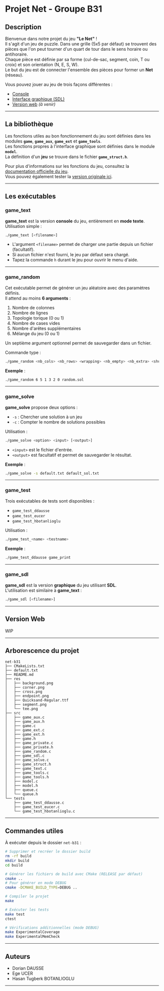 
# Projet Net - Groupe B31

## Description

Bienvenue dans notre projet du jeu **"Le Net"** !  
Il s'agit d'un jeu de puzzle. Dans une grille (5x5 par défaut) se trouvent des pièces que l'on peut tourner d'un quart de tour dans le sens horaire ou antihoraire.  
Chaque pièce est définie par sa forme (cul-de-sac, segment, coin, T ou croix) et son orientation (N, E, S, W).  
Le but du jeu est de connecter l'ensemble des pièces pour former un **Net** (réseau).

Vous pouvez jouer au jeu de trois façons différentes :
- [Console](#game_text)
- [Interface graphique (SDL)](#game_sdl)
- [Version web](#version-web) *(à venir)*

---

## La bibliothèque

Les fonctions utiles au bon fonctionnement du jeu sont définies dans les modules **`game`**, **`game_aux`**, **`game_ext`** et **`game_tools`**.  
Les fonctions propres à l'interface graphique sont définies dans le module **`model`**.  
La définition d'un **jeu** se trouve dans le fichier **`game_struct.h`**.

Pour plus d'informations sur les fonctions du jeu, consultez la [documentation officielle du jeu](https://pt2.pages.emi.u-bordeaux.fr/support/doc/v2/html/).  
Vous pouvez également tester la [version originale ici](https://www.chiark.greenend.org.uk/~sgtatham/puzzles/js/net.html).

---

## Les exécutables

### game_text

**game_text** est la version **console** du jeu, entièrement en **mode texte**.  
Utilisation simple :

```sh
./game_text [<filename>]
```

- L'argument `<filename>` permet de charger une partie depuis un fichier (facultatif).  
- Si aucun fichier n'est fourni, le jeu par défaut sera chargé.  
- Tapez la commande `h` durant le jeu pour ouvrir le menu d'aide.

---

### game_random

Cet exécutable permet de générer un jeu aléatoire avec des paramètres définis.  
Il attend au moins **6 arguments** :

1. Nombre de colonnes
2. Nombre de lignes
3. Topologie torique (0 ou 1)
4. Nombre de cases vides
5. Nombre d'arêtes supplémentaires
6. Mélange du jeu (0 ou 1)

Un septième argument optionnel permet de sauvegarder dans un fichier.

Commande type :

```sh
./game_random <nb_cols> <nb_rows> <wrapping> <nb_empty> <nb_extra> <shuffle> [<filename>]
```

**Exemple** :

```sh
./game_random 6 5 1 3 2 0 random.sol
```

---

### game_solve

**game_solve** propose deux options :

- `-s` : Chercher une solution à un jeu
- `-c` : Compter le nombre de solutions possibles

Utilisation :

```sh
./game_solve <option> <input> [<output>]
```

- `<input>` est le fichier d'entrée.
- `<output>` est facultatif et permet de sauvegarder le résultat.

**Exemple** :

```sh
./game_solve -s default.txt default_sol.txt
```

---

### game_test

Trois exécutables de tests sont disponibles :

- `game_test_ddausse`
- `game_test_eucer`
- `game_test_hbotanlioglu`

Utilisation :

```sh
./game_test_<name> <testname>
```

**Exemple** :

```sh
./game_test_ddausse game_print
```

---

### game_sdl

**game_sdl** est la version **graphique** du jeu utilisant **SDL**.  
L'utilisation est similaire à **game_text** :

```sh
./game_sdl [<filename>]
```

---

## Version Web

WIP

---

## Arborescence du projet

```plaintext
net-b31
├── CMakeLists.txt
├── default.txt
├── README.md
├── res
│   ├── background.png
│   ├── corner.png
│   ├── cross.png
│   ├── endpoint.png
│   ├── Quicksand-Regular.ttf
│   ├── segment.png
│   └── tee.png
├── src
│   ├── game_aux.c
│   ├── game_aux.h
│   ├── game.c
│   ├── game_ext.c
│   ├── game_ext.h
│   ├── game.h
│   ├── game_private.c
│   ├── game_private.h
│   ├── game_random.c
│   ├── game_sdl.c
│   ├── game_solve.c
│   ├── game_struct.h
│   ├── game_text.c
│   ├── game_tools.c
│   ├── game_tools.h
│   ├── model.c
│   ├── model.h
│   ├── queue.c
│   └── queue.h
└── tests
    ├── game_test_ddausse.c
    ├── game_test_eucer.c
    └── game_test_hbotanlioglu.c
```

---

## Commandes utiles

À exécuter depuis le dossier `net-b31` :

```sh
# Supprimer et recréer le dossier build
rm -rf build
mkdir build
cd build

# Générer les fichiers de build avec CMake (RELEASE par défaut)
cmake ..
# Pour générer en mode DEBUG
cmake -DCMAKE_BUILD_TYPE=DEBUG ..

# Compiler le projet
make

# Exécuter les tests
make test
ctest

# Vérifications additionnelles (mode DEBUG)
make ExperimentalCoverage
make ExperimentalMemCheck
```

---

## Auteurs

- Dorian DAUSSE
- Ege UCER
- Hasan Tugberk BOTANLIOGLU

---